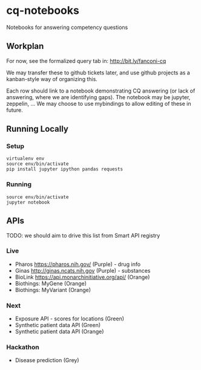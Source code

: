 # cq-notebooks
Notebooks for answering competency questions

## Workplan

For now, see the formalized query tab in:
http://bit.ly/fanconi-cq

We may transfer these to github tickets later, and use github projects as a kanban-style way of organizing this.

Each row should link to a notebook demonstrating CQ answering (or lack of answering, where we are identifying gaps). The notebook may be jupyter, zeppelin, ... We may choose to use mybindings to allow editing of these in future.


## Running Locally

### Setup

```
virtualenv env
source env/bin/activate
pip install jupyter ipython pandas requests
```

### Running

```
source env/bin/activate
jupyter notebook
```

## APIs

TODO: we should aim to drive this list from Smart API registry

### Live

 * Pharos https://pharos.nih.gov/ (Purple) - drug info
 * Ginas http://ginas.ncats.nih.gov (Purple) - substances
 * BioLink https://api.monarchinitiative.org/api/ (Orange)
 * Biothings: MyGene (Orange)
 * Biothings: MyVariant (Orange)

### Next

 * Exposure API - scores for locations (Green)
 * Synthetic patient data API (Green)
 * Synthetic patient data API (Orange)

### Hackathon

 * Disease prediction (Grey)
